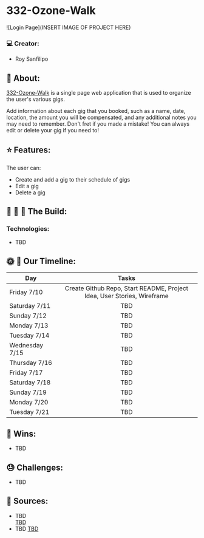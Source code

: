 #  332-Ozone-Walk

![Login Page](INSERT IMAGE OF PROJECT HERE)

### :computer: Creator:

- Roy Sanfilipo

## :sunrise: About:

[332-Ozone-Walk](TBD) is a single page web application that is used to organize the user's various gigs.

Add information about each gig that you booked, such as a name, date, location, the amount you will be compensated, and any additional notes you may need to remember. Don't fret if you made a mistake! You can always edit or delete your gig if you need to!


## :star: Features:
The user can:
- Create and add a gig to their schedule of gigs
- Edit a gig
- Delete a gig

## :wrench: :nut_and_bolt: :hammer: The Build:
### Technologies:
- TBD

## :sun_with_face: :full_moon_with_face: Our Timeline:
| Day           | Tasks         |
| ------------- |:-------------:|
| Friday 7/10    | Create Github Repo, Start README, Project Idea, User Stories, Wireframe |
| Saturday 7/11      | TBD |
| Sunday 7/12      | TBD |
| Monday 7/13     | TBD |
| Tuesday 7/14      | TBD |
| Wednesday 7/15      | TBD |
| Thursday 7/16      | TBD |
| Friday 7/17      | TBD |
| Saturday 7/18      | TBD |
| Sunday 7/19      | TBD |
| Monday 7/20      | TBD |
| Tuesday 7/21      | TBD |


## :dancer: Wins:
- TBD

## :sweat: Challenges:
- TBD

## :blue_book: Sources:
- TBD   
[TBD](TBD)
- TBD
[TBD](TBD)
